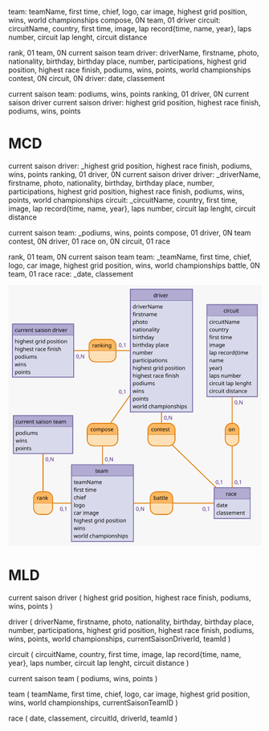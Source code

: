 team: teamName, first time, chief, logo, car image, highest grid position, wins, world championships
compose, 0N team, 01 driver
circuit: circuitName, country, first time, image, lap record{time, name, year}, laps number, circuit lap lenght, circuit distance

rank, 01 team, 0N current saison team
driver: driverName, firstname, photo, nationality, birthday, birthday place, number, participations, highest grid position, highest race finish, podiums, wins, points, world championships
contest, 0N circuit, 0N driver: date, classement

current saison team: podiums, wins, points
ranking, 01 driver, 0N current saison driver
current saison driver: highest grid position, highest race finish, podiums, wins, points


# MCD

current saison driver: _highest grid position, highest race finish, podiums, wins, points
ranking, 01 driver, 0N current saison driver
driver: _driverName, firstname, photo, nationality, birthday, birthday place, number, participations, highest grid position, highest race finish, podiums, wins, points, world championships
circuit: _circuitName, country, first time, image, lap record{time, name, year}, laps number, circuit lap lenght, circuit distance

current saison team: _podiums, wins, points
compose, 01 driver, 0N team
contest, 0N driver, 01 race
on, 0N circuit, 01 race

rank, 01 team, 0N current saison team
team: _teamName, first time, chief, logo, car image, highest grid position, wins, world championships
battle, 0N team, 01 race
race: _date, classement

<img src="./MCD.svg">

# MLD

current saison driver ( highest grid position, highest race finish, podiums, wins, points )

driver ( driverName, firstname, photo, nationality, birthday, birthday place, number, participations, highest grid position, highest race finish, podiums, wins, points, world championships, currentSaisonDriverId, teamId )

circuit ( circuitName, country, first time, image, lap record{time, name, year}, laps number, circuit lap lenght, circuit distance )

current saison team ( podiums, wins, points )

team ( teamName, first time, chief, logo, car image, highest grid position, wins, world championships, currentSaisonTeamID )

race ( date, classement, circuitId, driverId, teamId )